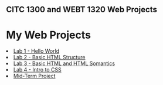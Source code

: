 ## CITC 1300 and WEBT 1320 Web Projects
<h1>My Web Projects</h1>

<ui>
    <li><a href="Lab 1/index.html">Lab 1 - Hello World</a></li>
    <li><a href="Lab 2/index.html" target="_blank">Lab 2 - Basic HTML 
    Structure</a></li>
    <li><a href="Lab 3/index.html" target="_blank">Lab 3 - Basic HTML 
    and HTML Somantics</a></li>
    <li><a href="Lab 4/index.html" target="_blank">Lab 4 - Intro to CSS</a></li>
    <li><a href="Mid-Term Project/index.html" target="_blank"> Mid-Term Project</a></li>
</ui>

